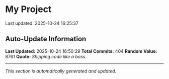 # My Project


Last updated: 2025-10-24 16:25:37



























































































































































































































































































































































































































































































































































































































































































































































































































## Auto-Update Information

**Last Updated:** 2025-10-24 16:50:29
**Total Commits:** 404
**Random Value:** 8761
**Quote:** _Shipping code like a boss._

---
_This section is automatically generated and updated._